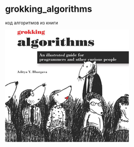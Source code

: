 # grokking_algorithms
код алгоритмов из книги



<img align="center" alt="book" width="400px" src="https://raw.githubusercontent.com/Volodichev/grokking_algorithms/main/media/book.jpg" />
